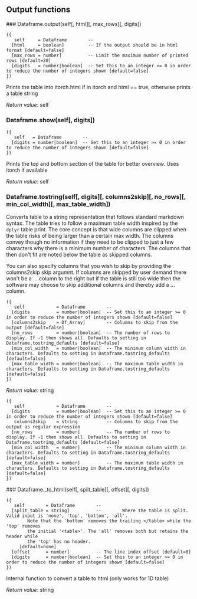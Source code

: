 
## Output functions

<a name="Dataframe.output">
### Dataframe.output(self[, html][, max_rows][, digits])

```
({
   self     = Dataframe        -- 
  [html     = boolean]         -- If the output should be in html format [default=false]
  [max_rows = number]          -- Limit the maximum number of printed rows [default=20]
  [digits   = number|boolean]  -- Set this to an integer >= 0 in order to reduce the number of integers shown [default=false]
})
```

Prints the table into itorch.html if in itorch and html == true, otherwise prints a table string

_Return value_: self
<a name="Dataframe.show">
### Dataframe.show(self[, digits])

```
({
   self   = Dataframe        -- 
  [digits = number|boolean]  -- Set this to an integer >= 0 in order to reduce the number of integers shown [default=false]
})
```

Prints the top  and bottom section of the table for better overview. Uses itorch if available

_Return value_: self
<a name="Dataframe.tostring">
### Dataframe.tostring(self[, digits][, columns2skip][, no_rows][, min_col_width][, max_table_width])

Converts table to a string representation that follows standard markdown syntax.
The table tries to follow a maximum table width inspired by the `dplyr` table print.
The core concept is that wide columns are clipped when the table risks of being larger
than a certain max width. The columns convey though no information if they need to
be clipped to just a few characters why there is a minimum number of characters.
The columns that then don't fit are noted below the table as skipped columns.

You can also specify columns that you wish to skip by providing the columns2skip
skip argumnt. If columns are skipped by user demand there won't be a ... column to
the right but if the table is still too wide then the software may choose to skip
additional columns and thereby add a ... column.

```
({
   self            = Dataframe        -- 
  [digits          = number|boolean]  -- Set this to an integer >= 0 in order to reduce the number of integers shown [default=false]
  [columns2skip    = Df_Array]        -- Columns to skip from the output [default=false]
  [no_rows         = number|boolean]  -- The number of rows to display. If -1 then shows all. Defaults to setting in Dataframe.tostring_defaults [default=false]
  [min_col_width   = number|boolean]  -- The minimum column width in characters. Defaults to setting in Dataframe.tostring_defaults [default=false]
  [max_table_width = number|boolean]  -- The maximum table width in characters. Defaults to setting in Dataframe.tostring_defaults [default=false]
})
```

_Return value_: string

```
({
   self            = Dataframe        -- 
  [digits          = number|boolean]  -- Set this to an integer >= 0 in order to reduce the number of integers shown [default=false]
   columns2skip    = string           -- Columns to skip from the output as regular expression
  [no_rows         = number]          -- The number of rows to display. If -1 then shows all. Defaults to setting in Dataframe.tostring_defaults [default=false]
  [min_col_width   = number]          -- The minimum column width in characters. Defaults to setting in Dataframe.tostring_defaults [default=false]
  [max_table_width = number]          -- The maximum table width in characters. Defaults to setting in Dataframe.tostring_defaults [default=false]
})
```

<a name="Dataframe._to_html">
### Dataframe._to_html(self[, split_table][, offset][, digits])

```
({
   self        = Dataframe        -- 
  [split_table = string]          -- 		Where the table is split. Valid input is 'none', 'top', 'bottom', 'all'.
		Note that the 'bottom' removes the trailing </table> while the 'top' removes
		the initial '<table>'. The 'all' removes both but retains the header while
		the 'top' has no header.
	 [default=none]
  [offset      = number]          -- The line index offset [default=0]
  [digits      = number|boolean]  -- Set this to an integer >= 0 in order to reduce the number of integers shown [default=false]
})
```

Internal function to convert a table to html (only works for 1D table)

_Return value_: string
